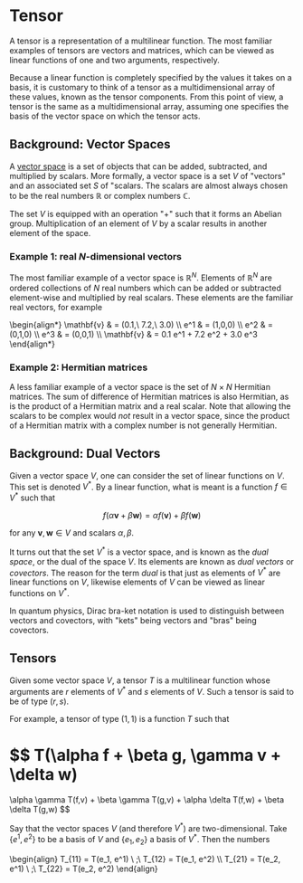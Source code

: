 # Tensor

A tensor is a representation of a multilinear function. 
The most familiar examples of tensors
are vectors and matrices, which can be viewed as linear functions of one and 
two arguments, respectively.

Because a linear function is completely specified by the values it takes on a basis,
it is customary to think of a tensor as a multidimensional array of these values,
known as the tensor components. From this point of view, a tensor is the same
as a multidimensional array, assuming one specifies the basis of the vector
space on which the tensor acts.

## Background: Vector Spaces

A [vector space](https://en.wikipedia.org/wiki/Vector_space) is a set of objects that can be added, subtracted, and multiplied
by scalars. More formally, a vector space is a set $V$ of "vectors" and an 
associated set $S$ of "scalars. The scalars are almost always chosen
to be the real numbers $\mathbb{R}$ or complex numbers $\mathbb{C}$.

The set $V$ is equipped with an operation "$+$" such that it forms an Abelian group. 
Multiplication of an element of $V$ by a scalar results in another element of the space.

### Example 1: real $N$-dimensional vectors 

The most familiar example of a vector space is $\mathbb{R}^N$. Elements of 
$\mathbb{R}^N$ are ordered collections of $N$ real numbers which can be 
added or subtracted element-wise and multiplied by real scalars.
These elements are the familiar real vectors, for example

\begin{align*}
\mathbf{v} & = (0.1,\  7.2,\ 3.0) \\\\
e^1 & = (1,0,0) \\\\
e^2 & = (0,1,0) \\\\
e^3 & = (0,0,1) \\\\
\mathbf{v} & = 0.1 e^1 + 7.2 e^2 + 3.0 e^3
\end{align*}


### Example 2: Hermitian matrices

A less familiar example of a vector space is the set of $N \times N$ 
Hermitian matrices. The sum of difference of Hermitian matrices is
also Hermitian, as is the product of a Hermitian matrix and a real
scalar. Note that allowing the scalars to be complex would *not*
result in a vector space, since the product of a Hermitian 
matrix with a complex number is not generally Hermitian.

## Background: Dual Vectors

Given a vector space $V$, one can consider the set of linear functions 
on $V$. This set is denoted $V^*$. By a linear function, what is meant 
is a function $f \in V^*$ such that

$$
f(\alpha \mathbf{v} + \beta \mathbf{w}) = \alpha f(\mathbf{v}) + \beta f(\mathbf{w})
$$

for any $\mathbf{v}, \mathbf{w} \in V$ and scalars $\alpha, \beta$.

It turns out that the set $V^*$ is a vector space, and is known as the *dual space*,
or the dual of the space $V$. Its elements are known as *dual vectors* or *covectors*.
The reason for the term *dual* is that just as elements of $V^*$ are linear functions
on $V$, likewise elements of $V$ can be viewed as linear functions on $V^*$.

In quantum physics, Dirac bra-ket notation is used to distinguish between vectors
and covectors, with "kets" being vectors and "bras" being covectors.

## Tensors

Given some vector space $V$, a tensor $T$ is a multilinear function whose
arguments are $r$ elements of $V^*$ and $s$ elements of $V$. 
Such a tensor is said to be of type $(r,s)$.

For example, a tensor of type $(1,1)$ is a function $T$ such that

$$
T(\alpha f + \beta g, \gamma v + \delta w)
= 
\alpha \gamma T(f,v) + \beta \gamma T(g,v) + \alpha \delta T(f,w) + \beta \delta T(g,w)
$$

Say that the vector spaces $V$ (and therefore $V^*$) are two-dimensional. Take
$\{e^1, e^2\}$ to be a basis of $V$ and $\{e_1, e_2\}$ a basis of $V^*$. Then 
the numbers

\begin{align}
T_{11} = T(e_1, e^1) \ ;\ T_{12} = T(e_1, e^2) \\\\
T_{21} = T(e_2, e^1) \ ;\ T_{22} = T(e_2, e^2)
\end{align}

